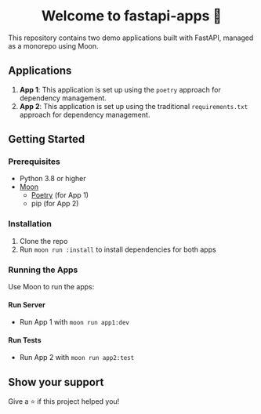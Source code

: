 <h1 align="center">Welcome to fastapi-apps 👋</h1>
<p>
This repository contains two demo applications built with FastAPI, managed as a monorepo using Moon.
</p>

## Applications

1. **App 1**: This application is set up using the `poetry` approach for dependency management.
2. **App 2**: This application is set up using the traditional `requirements.txt` approach for dependency management.

## Getting Started

### Prerequisites

- Python 3.8 or higher
- [Moon](https://moonrepo.dev/)
  - [Poetry](https://python-poetry.org) (for App 1)
  - pip (for App 2)

### Installation

1. Clone the repo
2. Run `moon run :install` to install dependencies for both apps

### Running the Apps

Use Moon to run the apps:

#### Run Server

- Run App 1 with `moon run app1:dev`

#### Run Tests

- Run App 2 with `moon run app2:test`

## Show your support

Give a ⭐️ if this project helped you!

